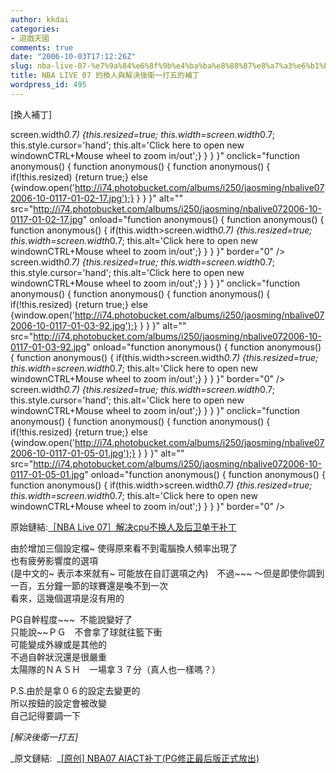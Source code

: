 ```yaml
---
author: kkdai
categories:
- 遊戲天國
comments: true
date: "2006-10-03T17:12:26Z"
slug: nba-live-07-%e7%9a%84%e6%8f%9b%e4%ba%ba%e8%88%87%e8%a7%a3%e6%b1%ba%e5%be%8c%e8%a1%9b%e4%b8%80%e6%89%93%e4%ba%94%e7%9a%84%e8%a3%9c%e4%b8%81
title: NBA LIVE 07 的換人與解決後衛一打五的補丁
wordpress_id: 495
---
```


[換人補丁]

screen.width*0.7) {this.resized=true; this.width=screen.width*0.7; this.style.cursor='hand'; this.alt='Click here to open new windownCTRL+Mouse wheel to zoom in/out';}
}
}
}" onclick="function anonymous()
{
function anonymous()
{
function anonymous()
{
if(!this.resized) {return true;} else {window.open('http://i74.photobucket.com/albums/i250/jaosming/nbalive072006-10-0117-01-02-17.jpg');}
}
}
}" alt="" src="http://i74.photobucket.com/albums/i250/jaosming/nbalive072006-10-0117-01-02-17.jpg" onload="function anonymous()
{
function anonymous()
{
function anonymous()
{
if(this.width>screen.width*0.7) {this.resized=true; this.width=screen.width*0.7; this.alt='Click here to open new windownCTRL+Mouse wheel to zoom in/out';}
}
}
}" border="0" /> screen.width*0.7) {this.resized=true; this.width=screen.width*0.7; this.style.cursor='hand'; this.alt='Click here to open new windownCTRL+Mouse wheel to zoom in/out';}
}
}
}" onclick="function anonymous()
{
function anonymous()
{
function anonymous()
{
if(!this.resized) {return true;} else {window.open('http://i74.photobucket.com/albums/i250/jaosming/nbalive072006-10-0117-01-03-92.jpg');}
}
}
}" alt="" src="http://i74.photobucket.com/albums/i250/jaosming/nbalive072006-10-0117-01-03-92.jpg" onload="function anonymous()
{
function anonymous()
{
function anonymous()
{
if(this.width>screen.width*0.7) {this.resized=true; this.width=screen.width*0.7; this.alt='Click here to open new windownCTRL+Mouse wheel to zoom in/out';}
}
}
}" border="0" /> screen.width*0.7) {this.resized=true; this.width=screen.width*0.7; this.style.cursor='hand'; this.alt='Click here to open new windownCTRL+Mouse wheel to zoom in/out';}
}
}
}" onclick="function anonymous()
{
function anonymous()
{
function anonymous()
{
if(!this.resized) {return true;} else {window.open('http://i74.photobucket.com/albums/i250/jaosming/nbalive072006-10-0117-01-05-01.jpg');}
}
}
}" alt="" src="http://i74.photobucket.com/albums/i250/jaosming/nbalive072006-10-0117-01-05-01.jpg" onload="function anonymous()
{
function anonymous()
{
function anonymous()
{
if(this.width>screen.width*0.7) {this.resized=true; this.width=screen.width*0.7; this.alt='Click here to open new windownCTRL+Mouse wheel to zoom in/out';}
}
}
}" border="0" />  
  
原始鏈結:[［NBA Live 07］解决cpu不换人及后卫单干补丁](http://nba.cpgl.net/thread-110367-1-1.html)

[心得]:我試了一下  
由於增加三個設定檔~ 使得原來看不到電腦換人頻率出現了  
也有疲勞影響度的選項  
(是中文的~ 表示本來就有~ 可能放在自訂選項之內)　不過~~~ ～但是即使你調到一百，五分鐘一節的球賽還是喚不到一次  
看來，這幾個選項是沒有用的

PG自幹程度~~~  不能說變好了  
只能說~~ＰＧ　不會拿了球就往籃下衝  
可能變成外線或是其他的  
不過自幹狀況還是很嚴重  
太陽隊的ＮＡＳＨ　一場拿３７分（真人也一樣嗎？）

P.S.由於是拿０６的設定去變更的  
所以按鈕的設定會被改變  
自己記得要調一下

_[解決後衛一打五]_

_原文鏈結:  _[[原创] NBA07 AIACT补丁(PG修正最后版正式放出)](http://game.ali213.net/thread-1165664-1-1.html)

[心得]:我試了一下，整個電腦的進攻方式有大大的改善~~整體而言真的有修掉～～　　相當感謝～～
